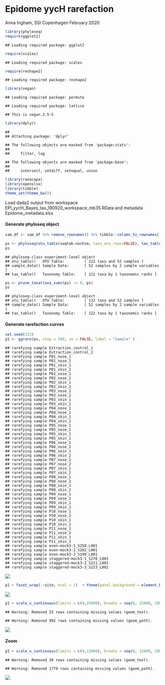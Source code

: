 Epidome yycH rarefaction
================
Anna Ingham, SSI Copenhagen
February 2020

``` r
library(phyloseq)
require(ggplot2)
```

    ## Loading required package: ggplot2

``` r
require(scales)
```

    ## Loading required package: scales

``` r
require(reshape2)
```

    ## Loading required package: reshape2

``` r
library(vegan)
```

    ## Loading required package: permute

    ## Loading required package: lattice

    ## This is vegan 2.5-5

``` r
library(dplyr)
```

    ## 
    ## Attaching package: 'dplyr'

    ## The following objects are masked from 'package:stats':
    ## 
    ##     filter, lag

    ## The following objects are masked from 'package:base':
    ## 
    ##     intersect, setdiff, setequal, union

``` r
library(ranacapa)
library(openxlsx)
library(tibble)
theme_set(theme_bw())
```

Load dada2 output from workspace
EPI\_yycH\_Bayes\_tax\_190920\_workspace\_mb35.RData and metadata
Epidome\_metadata.xlsx

#### Generate phyloseq object

``` r
sam_df <- sam_df %>% remove_rownames() %>% tibble::column_to_rownames('Sample')

ps <- phyloseq(otu_table(seqtab.nochim, taxa_are_rows=FALSE), tax_table(tax), sample_data(sam_df))
ps
```

    ## phyloseq-class experiment-level object
    ## otu_table()   OTU Table:         [ 122 taxa and 52 samples ]
    ## sample_data() Sample Data:       [ 52 samples by 2 sample variables ]
    ## tax_table()   Taxonomy Table:    [ 122 taxa by 1 taxonomic ranks ]

``` r
ps <- prune_taxa(taxa_sums(ps) != 0, ps)
ps
```

    ## phyloseq-class experiment-level object
    ## otu_table()   OTU Table:         [ 122 taxa and 52 samples ]
    ## sample_data() Sample Data:       [ 52 samples by 2 sample variables ]
    ## tax_table()   Taxonomy Table:    [ 122 taxa by 1 taxonomic ranks ]

#### Generate rarefaction curves

``` r
set.seed(123)
p1 <- ggrare(ps, step = 500, se = FALSE, label = "Sample" ) 
```

    ## rarefying sample Extraction_control_1
    ## rarefying sample Extraction_control_2
    ## rarefying sample P01_nose_1
    ## rarefying sample P01_nose_2
    ## rarefying sample P01_skin_1
    ## rarefying sample P01_skin_2
    ## rarefying sample P02_nose_1
    ## rarefying sample P02_nose_2
    ## rarefying sample P02_skin_1
    ## rarefying sample P02_skin_2
    ## rarefying sample P03_nose_1
    ## rarefying sample P03_nose_2
    ## rarefying sample P03_skin_1
    ## rarefying sample P03_skin_2
    ## rarefying sample P04_nose_1
    ## rarefying sample P04_nose_2
    ## rarefying sample P04_skin_1
    ## rarefying sample P04_skin_2
    ## rarefying sample P05_nose_1
    ## rarefying sample P05_nose_2
    ## rarefying sample P05_skin_1
    ## rarefying sample P05_skin_2
    ## rarefying sample P06_nose_1
    ## rarefying sample P06_nose_2
    ## rarefying sample P06_skin_1
    ## rarefying sample P06_skin_2
    ## rarefying sample P07_nose_1
    ## rarefying sample P07_nose_2
    ## rarefying sample P07_skin_1
    ## rarefying sample P07_skin_2
    ## rarefying sample P08_nose_1
    ## rarefying sample P08_nose_2
    ## rarefying sample P08_skin_1
    ## rarefying sample P08_skin_2
    ## rarefying sample P09_nose_1
    ## rarefying sample P09_nose_2
    ## rarefying sample P09_skin_1
    ## rarefying sample P09_skin_2
    ## rarefying sample P10_nose_1
    ## rarefying sample P10_nose_2
    ## rarefying sample P10_skin_1
    ## rarefying sample P10_skin_2
    ## rarefying sample P11_nose_1
    ## rarefying sample P11_nose_2
    ## rarefying sample P11_skin_1
    ## rarefying sample P11_skin_2
    ## rarefying sample even-mock3-1_S258_L001
    ## rarefying sample even-mock3-2_S282_L001
    ## rarefying sample even-mock3-3_S199_L001
    ## rarefying sample staggered-mock3-1_S270_L001
    ## rarefying sample staggered-mock3-2_S211_L001
    ## rarefying sample staggered-mock3-3_S223_L001

![](EPI_yycH_Rarefaction_files/figure-gfm/unnamed-chunk-5-1.png)<!-- -->

``` r
p1 + facet_wrap(.~site, ncol = 1)  + theme(panel.background = element_blank(), axis.title.x = element_text(size =14, face = "bold"), axis.title.y = element_text(size =14, face = "bold"), axis.text.x = element_text(size = 12), axis.text.y = element_text(size = 12), legend.title = element_text(size = 16, face = "bold"), legend.text = element_text(size = 16), strip.text.x = element_text(angle = 0, face = "bold", size = 12), strip.background =element_rect(fill="white")) + xlab("Post-QC library size per sample") + ylab("# of observed ASVs") + ggtitle("yycH gene - rarefaction curves") + geom_vline(xintercept=5000, color = "red", size = 0.8) + geom_vline(xintercept=10000, color = "orange", size = 0.8) + geom_vline(xintercept=2500, color = "darkred", size = 0.8) + geom_text(aes(x=2050, label="2500", y=20), colour="darkred", angle=90) + geom_text(aes(x=4550, label="5000", y=20), colour="red", angle=90) + geom_text(aes(x=9550, label="10000", y=20), colour="orange", angle=90) 
```

![](EPI_yycH_Rarefaction_files/figure-gfm/unnamed-chunk-5-2.png)<!-- -->

``` r
p1 + scale_x_continuous(limits = c(0,25000), breaks = seq(0, 25000, 1000)) + geom_vline(xintercept=5000, color = "red", size = 2) + geom_vline(xintercept=10000, color = "orange", size = 2) + geom_vline(xintercept=2500, color = "darkred", size = 2) + xlab("Post-QC library size per sample") + ylab("# of observed ASVs") + ggtitle("yycH gene - rarefaction curves") 
```

    ## Warning: Removed 23 rows containing missing values (geom_text).

    ## Warning: Removed 992 rows containing missing values (geom_path).

![](EPI_yycH_Rarefaction_files/figure-gfm/unnamed-chunk-6-1.png)<!-- -->

#### Zoom

``` r
p1 + scale_x_continuous(limits = c(0,12000), breaks = seq(0, 12000, 1000)) + geom_vline(xintercept=5000, color = "red", size = 2) + geom_vline(xintercept=10000, color = "orange", size = 2) + geom_vline(xintercept=2500, color = "darkred", size = 2) + xlab("Post-QC library size per sample") + ylab("# of observed ASVs") + ggtitle("yycH gene - rarefaction curves") 
```

    ## Warning: Removed 38 rows containing missing values (geom_text).

    ## Warning: Removed 1779 rows containing missing values (geom_path).

![](EPI_yycH_Rarefaction_files/figure-gfm/unnamed-chunk-7-1.png)<!-- -->
